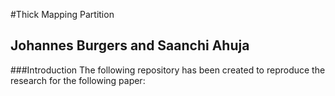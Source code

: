 #Thick Mapping Partition
## Johannes Burgers and Saanchi Ahuja

###Introduction
The following repository has been created to reproduce the research for the following paper:

